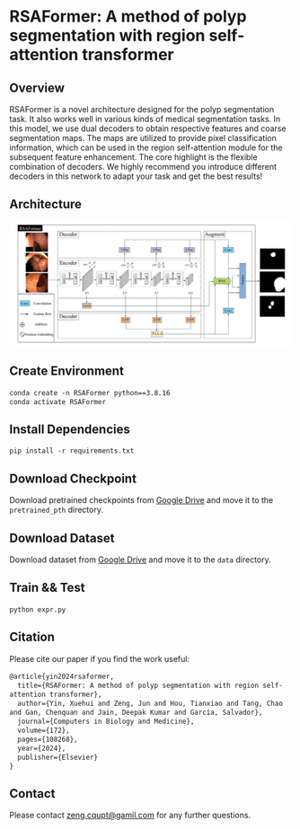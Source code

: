 # RSAFormer: A method of polyp segmentation with region self-attention transformer
## Overview

RSAFormer is a novel architecture designed for the polyp segmentation task. It also works well in various kinds of medical segmentation tasks. In this model, we use dual decoders to obtain respective features and coarse segmentation maps. The maps are utilized to provide pixel classification information, which can be used in the region self-attention module for the subsequent feature enhancement. The core highlight is the flexible combination of decoders. We highly recommend you introduce different decoders in this network to adapt your task and get the best results! 

## Architecture

![RSAFormer](img/RSAFormer.png)

## Create Environment
```
conda create -n RSAFormer python==3.8.16
conda activate RSAFormer
```

## Install Dependencies
```    
pip install -r requirements.txt
```

## Download Checkpoint 
Download pretrained checkpoints from [Google Drive](https://drive.google.com/file/d/18n1UdWEL31XN20hJDBqP0M5ccU4InnQT/view?usp=sharing) and move it to the `pretrained_pth` directory.

## Download Dataset
Download dataset from [Google Drive](https://drive.google.com/file/d/1a2jSM8cMR8huxt7VQNg1Jo4KCkZdp0TT/view?usp=sharing) and move it to the `data` directory.

## Train && Test
```
python expr.py
```

## Citation
Please cite our paper if you find the work useful:
```
@article{yin2024rsaformer,
  title={RSAFormer: A method of polyp segmentation with region self-attention transformer},
  author={Yin, Xuehui and Zeng, Jun and Hou, Tianxiao and Tang, Chao and Gan, Chenquan and Jain, Deepak Kumar and García, Salvador},
  journal={Computers in Biology and Medicine},
  volume={172},
  pages={108268},
  year={2024},
  publisher={Elsevier}
}
```

## Contact

Please contact zeng.cqupt@gamil.com for any further questions.